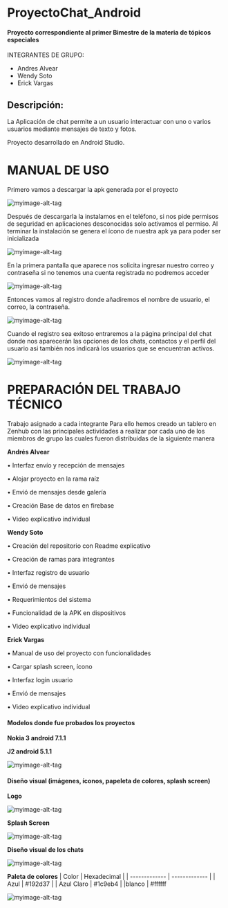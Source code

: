 
# ProyectoChat_Android
 #### Proyecto correspondiente al primer Bimestre de la materia de tópicos especiales
INTEGRANTES DE GRUPO:
- Andres Alvear
- Wendy Soto
- Erick Vargas

## Descripción:
La Aplicación de chat permite a un usuario interactuar con uno o varios usuarios mediante mensajes de texto y fotos.

Proyecto desarrollado en Android Studio.

# MANUAL DE USO
Primero vamos a descargar la apk generada por el proyecto
 
![myimage-alt-tag](https://github.com/wendysoto/ProyectoChat_Android/blob/master/images/app_c.png)

Después de descargarla la instalamos en el teléfono, si nos pide permisos de seguridad en aplicaciones desconocidas solo activamos el permiso.
Al terminar la instalación se genera el ícono de nuestra apk ya para poder ser inicializada 

![myimage-alt-tag](https://github.com/wendysoto/ProyectoChat_Android/blob/master/images/pantalla.jpeg) 


En la primera pantalla que aparece nos solicita ingresar nuestro correo y contraseña si no tenemos una cuenta registrada no podremos acceder

![myimage-alt-tag](https://github.com/wendysoto/ProyectoChat_Android/blob/master/images/login.jpeg) 

Entonces vamos al registro donde añadiremos el nombre de usuario, el correo, la contraseña.

![myimage-alt-tag](https://github.com/wendysoto/ProyectoChat_Android/blob/master/images/register.jpeg) 

Cuando el registro sea exitoso entraremos a la página principal del chat donde nos aparecerán las opciones de los chats, contactos y el perfil del usuario asi también nos indicará los usuarios que se encuentran activos.

![myimage-alt-tag](https://github.com/wendysoto/ProyectoChat_Android/blob/master/images/chats.jpeg) 

# PREPARACIÓN DEL TRABAJO TÉCNICO

 Trabajo asignado a cada integrante
Para ello hemos creado un tablero en Zenhub con las principales actividades a realizar por cada uno de los miembros de grupo las cuales fueron distribuidas de la siguiente manera

**Andrés Alvear**

•	Interfaz envío y recepción de mensajes

•	Alojar proyecto en la rama raíz

•	Envió de mensajes desde galería 

•	Creación Base de datos en firebase 

•	Video explicativo individual

**Wendy Soto**

•	Creación del repositorio con Readme explicativo

•	Creación de ramas para integrantes

•	Interfaz registro de usuario

•	Envió de mensajes

•	Requerimientos del sistema

•	Funcionalidad de la APK en dispositivos

•	Video explicativo individual

**Erick Vargas**

•	Manual de uso del proyecto con funcionalidades

•	Cargar splash screen, ícono

•	Interfaz login usuario

•	Envió de mensajes

•	Video explicativo individual


#### Modelos donde fue probados los proyectos
**Nokia 3 android 7.1.1**




**J2 android 5.1.1**

![myimage-alt-tag](https://github.com/wendysoto/ProyectoChat_Android/blob/master/images/pantalla.jpeg) 



#### Diseño visual (imágenes, íconos, papeleta de colores, splash screen)
**Logo**

![myimage-alt-tag](https://github.com/wendysoto/ProyectoChat_Android/blob/master/images/icon.JPG) 

**Splash Screen**

![myimage-alt-tag](https://github.com/wendysoto/ProyectoChat_Android/blob/master/images/splash.jpeg) 

**Diseño visual de los chats**

![myimage-alt-tag](https://github.com/wendysoto/ProyectoChat_Android/blob/master/images/chats.jpeg) 

**Paleta de colores**
| Color | Hexadecimal |
| ------------- | ------------- |
| Azul  | #192d37  |
| Azul Claro | #1c9eb4  |
|blanco | #ffffff

![myimage-alt-tag](https://github.com/wendysoto/ProyectoChat_Android/blob/master/images/paleta.JPG) 

